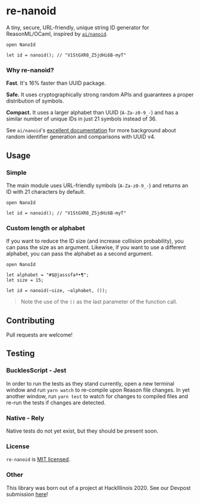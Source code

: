# re-nanoid

A tiny, secure, URL-friendly, unique string ID generator for ReasonML/OCaml,
inspired by [`ai/nanoid`](https://github.com/ai/nanoid).

```reason
open NanoId

let id = nanoid(); // "V1StGXR8_Z5jdHi6B-myT"
```

### Why re-nanoid?

**Fast**. It's 16% faster than UUID package.

**Safe.** It uses cryptographically strong random APIs
and guarantees a proper distribution of symbols.

**Compact.** It uses a larger alphabet than UUID (`A-Za-z0-9_-`)
and has a similar number of unique IDs in just 21 symbols instead of 36.

See `ai/nanoid`'s [excellent documentation](https://github.com/ai/nanoid/blob/master/README.md#table-of-contents) for more background about random identifier generation and comparisons with UUID v4.

## Usage

### Simple

The main module uses URL-friendly symbols (`A-Za-z0-9_-`) and returns an ID with
21 characters by default.

```reason
open NanoId

let id = nanoid(); // "V1StGXR8_Z5jdHi6B-myT"
```

### Custom length or alphabet

If you want to reduce the ID size (and increase collision probability), you can
pass the size as an argument. Likewise, if you want to use a different alphabet,
you can pass the alphabet as a second argument.

```reason
open NanoId

let alphabet = "#$@jasssfaª•¶";
let size = 15;

let id = nanoid(~size, ~alphabet, ());
```

> Note the use of the `()` as the last parameter of the function call.

## Contributing

Pull requests are welcome!

## Testing

### BucklesScript - Jest

In order to run the tests as they stand currently, open a new terminal window
and run `yarn watch` to re-compile upon Reason file changes. In yet another
window, run `yarn test` to watch for changes to compiled files and re-run the
tests if changes are detected.

### Native - Rely

Native tests do not yet exist, but they should be present soon.

### License

`re-nanoid` is [MIT licensed](https://github.com/dylanirlbeck/re-nanoid/blob/master/LICENSE).

### Other

This library was born out of a project at HackIllinois 2020. See our Devpost submission [here](https://devpost.com/software/re-nanoid#updates)!
